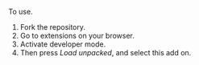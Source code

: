 To use.
  1. Fork the repository.
  2. Go to extensions on your browser.
  3. Activate developer mode.
  4. Then press *Load unpacked*, and select this add on.
